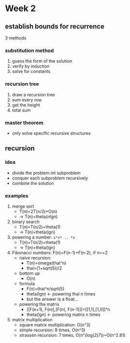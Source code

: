 # Week 2

## establish bounds for recurrence

3 methods

### substitution method

1. guess the form of the solution
2. verify by induction
3. solve for constants

### recursion tree

1. draw a recursion tree
2. sum every row
3. get the height
4. total sum

### master theorem

* only solve specific recursive structures

## recursion

### idea

* divide the problem int subproblem
* conquer each subproblem recursively
* combine the solution

### examples

1. merge sort
	* T(n)=2T(n/2)+O(n) 
	* -> T(n)=theta(nlgn)
2. binary search
	* T(n)=T(n/2)+theta(1) 
	* -> T(n)=theta(lgn)
3. powering a number: `x*x* .. *x`
	* T(n)=T(n/2)+theta(1)
	* -> T(n)=theta(lgn)
4. Fibonacci numbers: F(n)=F(n-1)+F(n-2), if n>=2
	* naive recursion: 
		- T(n)=omega(thai^n)
		- thai=(1+sqrt(5))/2
	* bottom up
		- O(n)
	* formula
		- F(n)=thai^n/sqrt(5)
		- theta(lgn) <- powering thai n times
		- but the answer is a float...
	* powering the matrix
		- [[F(n+1), F(n)],[F(n), F(n-1)]]=[[1,1],[1,0]]^n
		- theta(lgn) <- powering matrix n times
5. matrix multiplication
	* square matrix multiplication: O(n^3)
	* simple recursion: 8 times, O(n^3)
	* strassen recursion: 7 times, O(n^(log(2)7))~O(n^2.81)

